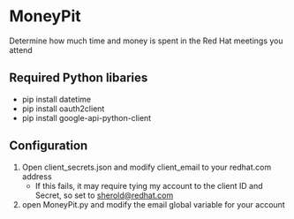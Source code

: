 # MoneyPit
Determine how much time and money is spent in the Red Hat meetings you attend
## Required Python libaries
- pip install datetime 
- pip install oauth2client 
- pip install google-api-python-client
## Configuration
1. Open client_secrets.json and modify client_email to your redhat.com address
   - If this fails, it may require tying my account to the client ID and Secret, so set to sherold@redhat.com
2. open MoneyPit.py and modify the email global variable for your account

